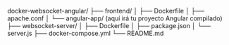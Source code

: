 
docker-websocket-angular/
├── frontend/
│   ├── Dockerfile
│   ├── apache.conf
│   └── angular-app/   (aquí irá tu proyecto Angular compilado)
├── websocket-server/
│   ├── Dockerfile
│   ├── package.json
│   └── server.js
├── docker-compose.yml
└── README.md
